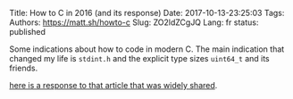 Title: How to C in 2016 (and its response)
Date: 2017-10-13-23:25:03
Tags: 
Authors: https://matt.sh/howto-c
Slug: ZO2ldZCgJQ
Lang: fr
status: published

Some indications about how to code in modern C.
The main indication that changed my life is `stdint.h` and the explicit type sizes `uint64_t` and its friends.

[here is a response to that article that was widely shared](https://github.com/Keith-S-Thompson/how-to-c-response).
